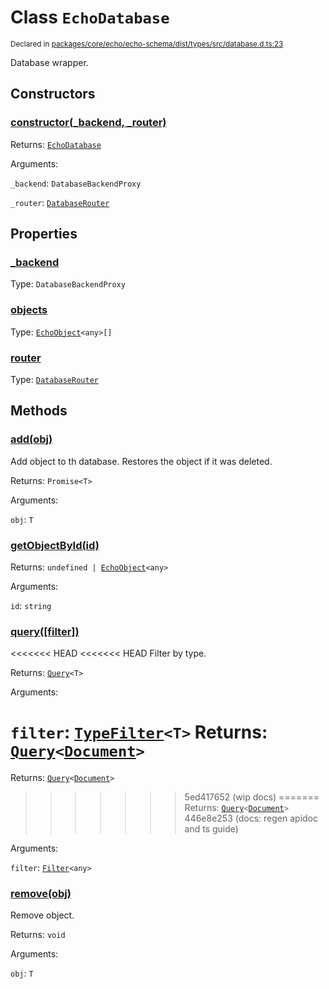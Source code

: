 # Class `EchoDatabase`
<sub>Declared in [packages/core/echo/echo-schema/dist/types/src/database.d.ts:23]()</sub>


Database wrapper.

## Constructors
### [constructor(_backend, _router)]()


Returns: <code>[EchoDatabase](/api/@dxos/client/classes/EchoDatabase)</code>

Arguments: 

`_backend`: <code>DatabaseBackendProxy</code>

`_router`: <code>[DatabaseRouter](/api/@dxos/client/classes/DatabaseRouter)</code>

## Properties
### [_backend]()
Type: <code>DatabaseBackendProxy</code>
### [objects]()
Type: <code>[EchoObject](/api/@dxos/client/classes/EchoObject)&lt;any&gt;[]</code>
### [router]()
Type: <code>[DatabaseRouter](/api/@dxos/client/classes/DatabaseRouter)</code>

## Methods
### [add(obj)]()


Add object to th database.
Restores the object if it was deleted.

Returns: <code>Promise&lt;T&gt;</code>

Arguments: 

`obj`: <code>T</code>
### [getObjectById(id)]()


Returns: <code>undefined | [EchoObject](/api/@dxos/client/classes/EchoObject)&lt;any&gt;</code>

Arguments: 

`id`: <code>string</code>
### [query(\[filter\])]()


<<<<<<< HEAD
<<<<<<< HEAD
Filter by type.

Returns: <code>[Query](/api/@dxos/client/classes/Query)&lt;T&gt;</code>

Arguments: 

`filter`: <code>[TypeFilter](/api/@dxos/client/types/TypeFilter)&lt;T&gt;</code>
Returns: <code>[Query](/api/@dxos/client/classes/Query)&lt;[Document](/api/@dxos/client/classes/Document)&gt;</code>
=======
Returns: <code>[Query](/api/@dxos/client/types/Query)&lt;[Document](/api/@dxos/client/classes/Document)&gt;</code>
>>>>>>> 5ed417652 (wip docs)
=======
Returns: <code>[Query](/api/@dxos/client/classes/Query)&lt;[Document](/api/@dxos/client/classes/Document)&gt;</code>
>>>>>>> 446e8e253 (docs: regen apidoc and ts guide)

Arguments: 

`filter`: <code>[Filter](/api/@dxos/client/types/Filter)&lt;any&gt;</code>
### [remove(obj)]()


Remove object.

Returns: <code>void</code>

Arguments: 

`obj`: <code>T</code>